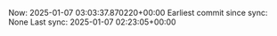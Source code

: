 Now: 2025-01-07 03:03:37.870220+00:00 Earliest commit since sync: None Last sync: 2025-01-07 02:23:05+00:00
